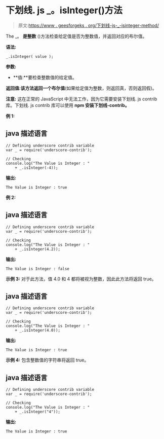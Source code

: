 # 下划线. js _。isInteger()方法

> 原文:[https://www . geesforgeks . org/下划线-js-_-isinteger-method/](https://www.geeksforgeeks.org/underscore-js-_-isinteger-method/)

The _。 **是整数** ()方法检查给定值是否为整数值，并返回对应的布尔值。

**语法:**

```
_.isInteger( value );
```

**参数:**

*   **值:**要检查整数值的给定值。

**返回值:**该方法返回一个**布尔值**(如果给定值为整数，则返回真，否则返回假)。

**注意:** 这在正常的 JavaScript 中无法工作，因为它需要安装下划线. js contrib 库。下划线. js contrib 库可以使用 **npm 安装下划线-contrib。**

**例 1:**

## java 描述语言

```
// Defining underscore contrib variable
var _ = require('underscore-contrib'); 

// Checking
console.log("The Value is Integer : "
    + _.isInteger(-4)); 
```

**输出:**

```
The Value is Integer : true
```

**例 2:**

## java 描述语言

```
// Defining underscore contrib variable
var _ = require('underscore-contrib'); 

// Checking
console.log("The Value is Integer : " 
    + _.isInteger(4.2)); 
```

**输出:**

```
The Value is Integer : false
```

**示例 3:** 对于此方法，值 4.0 和 4 都将被视为整数，因此此方法将返回 true。

## java 描述语言

```
// Defining underscore contrib variable
var _ = require('underscore-contrib'); 

// Checking
console.log("The Value is Integer : " 
    + _.isInteger(4.0));
```

**输出:**

```
The Value is Integer : true
```

**示例 4:** 包含整数值的字符串将返回 true。

## java 描述语言

```
// Defining underscore contrib variable
var _ = require('underscore-contrib'); 

// Checking
console.log("The Value is Integer : " 
    + _.isInteger("4"));
```

**输出:**

```
The Value is Integer : true
```